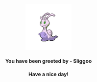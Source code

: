 <p align="center">
            <img src="https://raw.githubusercontent.com/PokeAPI/sprites/master/sprites/pokemon/705.png" width="150" height="150">
          </p>
          <h3 align="center">You have been greeted by - <b>Sliggoo</b></h3>
          <h3 align="center">Have a nice day!</h3>
        